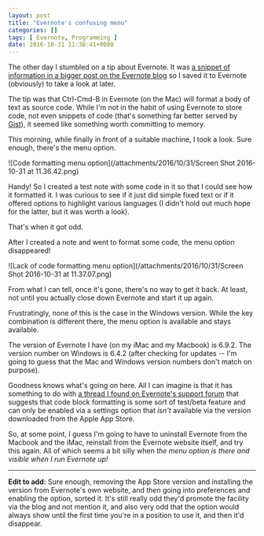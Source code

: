 ```yaml
---
layout: post
title: "Evernote's confusing menu"
categories: []
tags: [ Evernote, Programming ]
date: 2016-10-31 11:38:41+0000
---
```


The other day I stumbled on a tip about Evernote. It
was
[a snippet of information in a bigger post on the Evernote blog](https://blog.evernote.com/blog/2016/10/28/one-student-made-productivity-habit/)
so I saved it to Evernote (obviously) to take a look at later.

The tip was that Ctrl-Cmd-B in Evernote (on the Mac) will format a body of
text as source code. While I'm not in the habit of using Evernote to store
code, not even snippets of code (that's something far better served
by [Gist](https://gist.github.com/)), it seemed like something worth
committing to memory.

This morning, while finally in front of a suitable machine, I took a look.
Sure enough, there's the menu option.

![Code formatting menu option](/attachments/2016/10/31/Screen Shot 2016-10-31 at 11.36.42.png)

Handy! So I created a test note with some code in it so that I could see how
it formatted it. I was curious to see if it just did simple fixed text or if
it offered options to highlight various languages (I didn't hold out much
hope for the latter, but it was worth a look).

That's when it got odd.

After I created a note and went to format some code, the menu option
disappeared!

![Lack of code formatting menu option](/attachments/2016/10/31/Screen Shot 2016-10-31 at 11.37.07.png)

From what I can tell, once it's gone, there's no way to get it back. At
least, not until you actually close down Evernote and start it up again.

Frustratingly, none of this is the case in the Windows version. While the
key combination is different there, the menu option is available and stays
available.

The version of Evernote I have (on my iMac and my Macbook) is 6.9.2. The
version number on Windows is 6.4.2 (after checking for updates -- I'm going
to guess that the Mac and Windows version numbers don't match on purpose).

Goodness knows what's going on here. All I can imagine is that it has
something to do
with
[a thread I found on Evernote's support forum](https://discussion.evernote.com/topic/97731-code-block-in-evernote-for-mac/) that
suggests that code block formatting is some sort of test/beta feature and
can only be enabled via a settings option that *isn't* available via the
version downloaded from the Apple App Store.

So, at some point, I guess I'm going to have to uninstall Evernote from the
Macbook and the iMac, reinstall from the Evernote website itself, and try
this again. All of which seems a bit silly when *the menu option is there
and visible when I run Evernote up!*

---

**Edit to add:** Sure enough, removing the App Store version and installing
the version from Evernote's own website, and *then* going into preferences
and enabling the option, sorted it. It's still really odd they'd promote the
facility via the blog and not mention it, and also very odd that the option
would always show until the first time you're in a position to use it, and
then it'd disappear.
